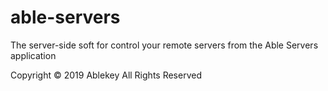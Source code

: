 # able-servers
The server-side soft for control your remote servers from the Able Servers application

Copyright © 2019 Ablekey All Rights Reserved
